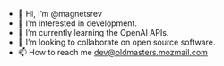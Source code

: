 - 👋 Hi, I’m @magnetsrev
- 👀 I’m interested in development.
- 🌱 I’m currently learning the OpenAI APIs.
- 💞️ I’m looking to collaborate on open source software.
- 📫 How to reach me dev@oldmasters.mozmail.com

<!---
magnetsrev/magnetsrev is a ✨ special ✨ repository because its `README.md` (this file) appears on your GitHub profile.
You can click the Preview link to take a look at your changes.
--->
